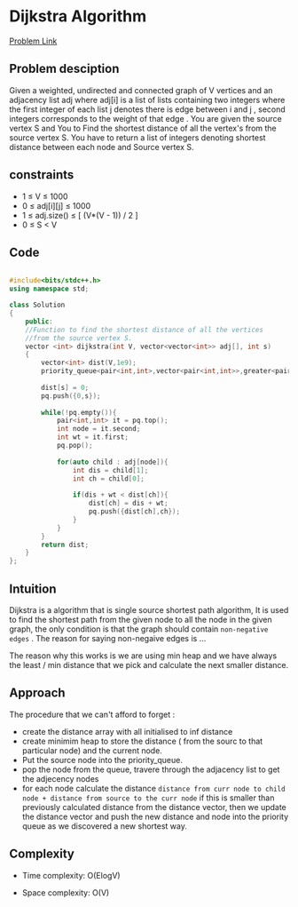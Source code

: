 # Dijkstra Algorithm 
[Problem Link](https://www.geeksforgeeks.org/problems/implementing-dijkstra-set-1-adjacency-matrix/1)

## Problem desciption 

Given a weighted, undirected and connected graph of V vertices and an adjacency list adj where adj[i] is a list of lists containing two integers where the first integer of each list j denotes there is edge between i and j , second integers corresponds to the weight of that  edge . You are given the source vertex S and You to Find the shortest distance of all the vertex's from the source vertex S. You have to return a list of integers denoting shortest distance between each node and Source vertex S.

## constraints
* 1 ≤ V ≤ 1000
* 0 ≤ adj[i][j] ≤ 1000
* 1 ≤ adj.size() ≤ [ (V*(V - 1)) / 2 ]
* 0 ≤ S < V

## Code
```cpp

#include<bits/stdc++.h>
using namespace std;

class Solution
{
	public:
	//Function to find the shortest distance of all the vertices
    //from the source vertex S.
    vector <int> dijkstra(int V, vector<vector<int>> adj[], int s)
    {
        vector<int> dist(V,1e9);
        priority_queue<pair<int,int>,vector<pair<int,int>>,greater<pair<int,int>>> pq;
        
        dist[s] = 0;
        pq.push({0,s});
        
        while(!pq.empty()){
            pair<int,int> it = pq.top();
            int node = it.second;
            int wt = it.first;
            pq.pop();
            
            for(auto child : adj[node]){
                int dis = child[1];
                int ch = child[0];
                
                if(dis + wt < dist[ch]){
                    dist[ch] = dis + wt;
                    pq.push({dist[ch],ch});
                }
            }
        }
        return dist;
    }
};

```

## Intuition
Dijkstra is a algorithm that is single source shortest path algorithm, It is used to find the shortest path from the given node to all the node in the given graph, the only condition is that the graph should contain ```non-negative edges``` . The reason for saying non-negaive edges is ...


The reason  why this works is we are using min heap and we have always the least / min distance that we pick and calculate the next smaller distance. 

## Approach

The procedure that we can't afford to forget : 
* create the distance array with all initialised to inf distance 
* create minimim heap to store the distance ( from the sourc to that particular node) and the current node.
* Put the source node into the priority_queue. 
* pop the node from the queue, travere through the adjacency list to get the adjecency nodes 
* for each node calculate the distance ``` distance from curr node to child node + distance from source to the curr node ``` if this is smaller than previously calculated distance from the distance vector, then we update the distance vector and push the new distance and node into the priority queue as we discovered a new shortest way.


## Complexity
- Time complexity: O(ElogV)


- Space complexity: O(V)
